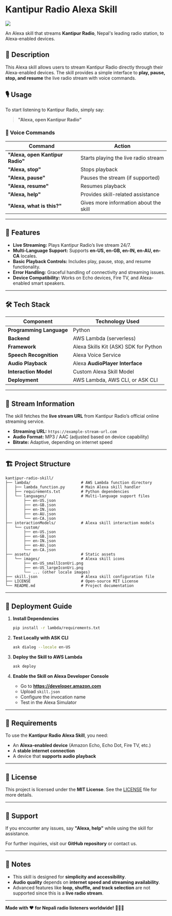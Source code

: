 # Kantipur Radio Alexa Skill
![](https://is1-ssl.mzstatic.com/image/thumb/Purple116/v4/38/e9/9a/38e99aa6-3948-8d6c-c1a9-46e0fada4716/AppIcon-0-0-1x_U007emarketing-0-0-0-5-0-0-sRGB-0-0-0-GLES2_U002c0-512MB-85-220-0-0.jpeg/1200x630wa.png)

An Alexa skill that streams **Kantipur Radio**, Nepal's leading radio station, to Alexa-enabled devices.

## 📌 Description

This Alexa skill allows users to stream Kantipur Radio directly through their Alexa-enabled devices. The skill provides a simple interface to **play, pause, stop, and resume** the live radio stream with voice commands.

## 🎙️ Usage

To start listening to Kantipur Radio, simply say:

> **"Alexa, open Kantipur Radio"**

### 🔹 Voice Commands

| Command | Action |
|---------|--------|
| **"Alexa, open Kantipur Radio"** | Starts playing the live radio stream |
| **"Alexa, stop"** | Stops playback |
| **"Alexa, pause"** | Pauses the stream (if supported) |
| **"Alexa, resume"** | Resumes playback |
| **"Alexa, help"** | Provides skill-related assistance |
| **"Alexa, what is this?"** | Gives more information about the skill |

---

## 🌟 Features

- **Live Streaming:** Plays Kantipur Radio’s live stream 24/7.
- **Multi-Language Support:** Supports **en-US, en-GB, en-IN, en-AU, en-CA** locales.
- **Basic Playback Controls:** Includes play, pause, stop, and resume functionality.
- **Error Handling:** Graceful handling of connectivity and streaming issues.
- **Device Compatibility:** Works on Echo devices, Fire TV, and Alexa-enabled smart speakers.

---

## 🛠️ Tech Stack

| Component | Technology Used |
|-----------|----------------|
| **Programming Language** | Python |
| **Backend** | AWS Lambda (serverless) |
| **Framework** | Alexa Skills Kit (ASK) SDK for Python |
| **Speech Recognition** | Alexa Voice Service |
| **Audio Playback** | Alexa **AudioPlayer Interface** |
| **Interaction Model** | Custom Alexa Skill Model |
| **Deployment** | AWS Lambda, AWS CLI, or ASK CLI |

---

## 📡 Stream Information

The skill fetches the **live stream URL** from Kantipur Radio’s official online streaming service.

- **Streaming URL:** `https://example-stream-url.com`
- **Audio Format:** MP3 / AAC (adjusted based on device capability)
- **Bitrate:** Adaptive, depending on internet speed

---

## 🏗️ Project Structure

```plaintext
kantipur-radio-skill/
├── lambda/                      # AWS Lambda function directory
│   ├── lambda_function.py       # Main Alexa skill handler
│   ├── requirements.txt         # Python dependencies
│   └── languages/               # Multi-language support files
│       ├── en-US.json
│       ├── en-GB.json
│       ├── en-IN.json
│       ├── en-AU.json
│       └── en-CA.json
├── interactionModels/           # Alexa skill interaction models
│   └── custom/
│       ├── en-US.json
│       ├── en-GB.json
│       ├── en-IN.json
│       ├── en-AU.json
│       └── en-CA.json
├── assets/                      # Static assets
│   └── images/                  # Alexa skill icons
│       ├── en-US_smallIconUri.png
│       ├── en-US_largeIconUri.png
│       └── ... (other locale images)
├── skill.json                   # Alexa skill configuration file
├── LICENSE                      # Open-source MIT License
└── README.md                    # Project documentation
```

---

## 🚀 Deployment Guide

1. **Install Dependencies**  
   ```bash
   pip install -r lambda/requirements.txt
   ```

2. **Test Locally with ASK CLI**  
   ```bash
   ask dialog --locale en-US
   ```

3. **Deploy the Skill to AWS Lambda**  
   ```bash
   ask deploy
   ```

4. **Enable the Skill on Alexa Developer Console**
   - Go to **https://developer.amazon.com**
   - Upload `skill.json`
   - Configure the invocation name
   - Test in the Alexa Simulator

---

## 🔑 Requirements

To use the **Kantipur Radio Alexa Skill**, you need:
- An **Alexa-enabled device** (Amazon Echo, Echo Dot, Fire TV, etc.)
- A **stable internet connection**
- A device that **supports audio playback**

---

## 📜 License

This project is licensed under the **MIT License**. See the [LICENSE](LICENSE) file for more details.

---

## 📢 Support

If you encounter any issues, say **"Alexa, help"** while using the skill for assistance.

For further inquiries, visit our **GitHub repository** or contact us.

---

## 📝 Notes

- This skill is designed for **simplicity and accessibility**.
- **Audio quality** depends on **internet speed and streaming availability**.
- Advanced features like **loop, shuffle, and track selection** are not supported since this is a **live radio stream**.

---

**Made with ❤️ for Nepali radio listeners worldwide!** 🎵🇳🇵
